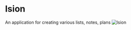 # Ision
 An application for creating various lists, notes, plans
![Ision](https://user-images.githubusercontent.com/40687828/203443349-9c1b1e31-7b9a-4a1d-84b1-00393628c70f.png)
